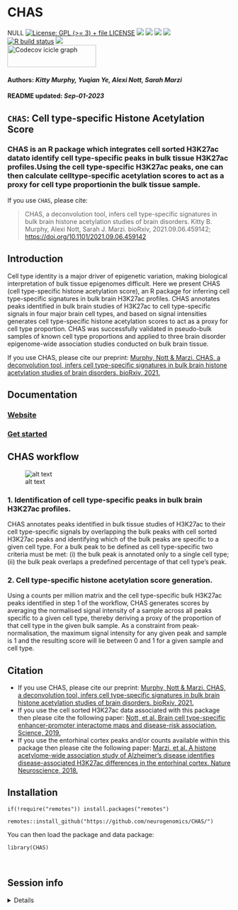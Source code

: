 CHAS
================
NULL [![License: GPL (\>= 3) + file
LICENSE](https://img.shields.io/badge/license-GPL%20(%3E=%203)%20+%20file%20LICENSE-blue.svg)](https://cran.r-project.org/web/licenses/GPL%20(%3E=%203)%20+%20file%20LICENSE)
[![](https://img.shields.io/badge/doi-https://doi.org/10.1101/2021.09.06.459142-blue.svg)](https://doi.org/https://doi.org/10.1101/2021.09.06.459142)
[![](https://img.shields.io/badge/devel%20version-0.99.8-black.svg)](https://github.com/neurogenomics/CHAS)
[![](https://img.shields.io/github/languages/code-size/neurogenomics/CHAS.svg)](https://github.com/neurogenomics/CHAS)
[![](https://img.shields.io/github/last-commit/neurogenomics/CHAS.svg)](https://github.com/neurogenomics/CHAS/commits/master)
<br> [![R build
status](https://github.com/neurogenomics/CHAS/workflows/rworkflows/badge.svg)](https://github.com/neurogenomics/CHAS/actions)
[![](https://codecov.io/gh/neurogenomics/CHAS/branch/master/graph/badge.svg)](https://app.codecov.io/gh/neurogenomics/CHAS)
<br>
<a href='https://app.codecov.io/gh/neurogenomics/CHAS/tree/master' target='_blank'><img src='https://codecov.io/gh/neurogenomics/CHAS/branch/master/graphs/icicle.svg' title='Codecov icicle graph' width='200' height='50' style='vertical-align: top;'></a>  
<h4>  
Authors: <i>Kitty Murphy, Yuqian Ye, Alexi Nott, Sarah Marzi</i>  
</h4>
<h4>  
README updated: <i>Sep-01-2023</i>  
</h4>

<!-- To modify Package/Title/Description/Authors fields, edit the DESCRIPTION file -->

## `CHAS`: Cell type-specific Histone Acetylation Score

### CHAS is an R package which integrates cell sorted H3K27ac datato identify cell type-specific peaks in bulk tissue H3K27ac profiles.Using the cell type-specific H3K27ac peaks, one can then calculate celltype-specific acetylation scores to act as a proxy for cell type proportionin the bulk tissue sample.

If you use `CHAS`, please cite:

<!-- Modify this by editing the file: inst/CITATION  -->

> CHAS, a deconvolution tool, infers cell type-specific signatures in
> bulk brain histone acetylation studies of brain disorders. Kitty B.
> Murphy, Alexi Nott, Sarah J. Marzi. bioRxiv, 2021.09.06.459142;
> <https://doi.org/10.1101/2021.09.06.459142>

## Introduction

Cell type identity is a major driver of epigenetic variation, making
biological interpretation of bulk tissue epigenomes difficult. Here we
present CHAS (cell type-specific histone acetylation score), an R
package for inferring cell type-specific signatures in bulk brain
H3K27ac profiles. CHAS annotates peaks identified in bulk brain studies
of H3K27ac to cell type-specific signals in four major brain cell types,
and based on signal intensities generates cell type-specific histone
acetylation scores to act as a proxy for cell type proportion. CHAS was
successfully validated in pseudo-bulk samples of known cell type
proportions and applied to three brain disorder epigenome-wide
association studies conducted on bulk brain tissue.

If you use CHAS, please cite our preprint: [Murphy, Nott & Marzi. CHAS,
a deconvolution tool, infers cell type-specific signatures in bulk brain
histone acetylation studies of brain disorders. bioRxiv,
2021.](https://www.biorxiv.org/content/10.1101/2021.09.06.459142v1)

## Documentation

### [Website](https://neurogenomics.github.io/CHAS)

### [Get started](https://neurogenomics.github.io/CHAS/articles/CHAS)

## CHAS workflow

<figure>
<img
src="https://github.com/KittyMurphy/CHAS/blob/master/CHAS_workflow.png"
alt="alt text" />
<figcaption aria-hidden="true">alt text</figcaption>
</figure>

### 1. Identification of cell type-specific peaks in bulk brain H3K27ac profiles.

CHAS annotates peaks identified in bulk tissue studies of H3K27ac to
their cell type-specific signals by overlapping the bulk peaks with cell
sorted H3K27ac peaks and identifying which of the bulk peaks are
specific to a given cell type. For a bulk peak to be defined as cell
type-specific two criteria must be met: (i) the bulk peak is annotated
only to a single cell type; (ii) the bulk peak overlaps a predefined
percentage of that cell type’s peak.

### 2. Cell type-specific histone acetylation score generation.

Using a counts per million matrix and the cell type-specific bulk
H3K27ac peaks identified in step 1 of the workflow, CHAS generates
scores by averaging the normalised signal intensity of a sample across
all peaks specific to a given cell type, thereby deriving a proxy of the
proportion of that cell type in the given bulk sample. As a constraint
from peak-normalisation, the maximum signal intensity for any given peak
and sample is 1 and the resulting score will lie between 0 and 1 for a
given sample and cell type.

## Citation

- If you use CHAS, please cite our preprint: [Murphy, Nott & Marzi.
  CHAS, a deconvolution tool, infers cell type-specific signatures in
  bulk brain histone acetylation studies of brain disorders. bioRxiv,
  2021.](https://www.biorxiv.org/content/10.1101/2021.09.06.459142v1)
- If you use the cell sorted H3K27ac data associated with this package
  then please cite the following paper: [Nott, et al. Brain cell
  type-specific enhancer-promoter interactome maps and disease-risk
  association. Science,
  2019.](https://science.sciencemag.org/content/366/6469/1134.abstract)
- If you use the entorhinal cortex peaks and/or counts available within
  this package then please cite the following paper: [Marzi, et al. A
  histone acetylome-wide association study of Alzheimer’s disease
  identifies disease-associated H3K27ac differences in the entorhinal
  cortex. Nature Neuroscience,
  2018.](https://www.nature.com/articles/s41593-018-0253-7#Sec11)

## Installation

    if(!require("remotes")) install.packages("remotes")

    remotes::install_github("https://github.com/neurogenomics/CHAS/")

You can then load the package and data package:

    library(CHAS)

<br>

## Session info

<details>

``` r
utils::sessionInfo()
```

    ## R version 4.2.1 (2022-06-23)
    ## Platform: x86_64-apple-darwin17.0 (64-bit)
    ## Running under: macOS Big Sur ... 10.16
    ## 
    ## Matrix products: default
    ## BLAS:   /Library/Frameworks/R.framework/Versions/4.2/Resources/lib/libRblas.0.dylib
    ## LAPACK: /Library/Frameworks/R.framework/Versions/4.2/Resources/lib/libRlapack.dylib
    ## 
    ## locale:
    ## [1] en_US.UTF-8/en_US.UTF-8/en_US.UTF-8/C/en_US.UTF-8/en_US.UTF-8
    ## 
    ## attached base packages:
    ## [1] stats     graphics  grDevices utils     datasets  methods   base     
    ## 
    ## loaded via a namespace (and not attached):
    ##  [1] here_1.0.1          rprojroot_2.0.3     digest_0.6.31      
    ##  [4] utf8_1.2.3          BiocFileCache_2.6.1 R6_2.5.1           
    ##  [7] stats4_4.2.1        RSQLite_2.3.1       evaluate_0.21      
    ## [10] httr_1.4.6          ggplot2_3.4.2       pillar_1.9.0       
    ## [13] yulab.utils_0.0.6   rworkflows_0.99.13  biocViews_1.66.3   
    ## [16] rlang_1.1.1         curl_5.0.0          data.table_1.14.8  
    ## [19] rstudioapi_0.14     whisker_0.4.1       blob_1.2.4         
    ## [22] DT_0.28             RUnit_0.4.32        rmarkdown_2.22     
    ## [25] desc_1.4.2          readr_2.1.4         stringr_1.5.0      
    ## [28] htmlwidgets_1.6.2   dlstats_0.1.7       BiocPkgTools_1.16.1
    ## [31] igraph_1.5.0.1      RCurl_1.98-1.12     bit_4.0.5          
    ## [34] munsell_0.5.0       compiler_4.2.1      xfun_0.39          
    ## [37] pkgconfig_2.0.3     BiocGenerics_0.44.0 rorcid_0.7.0       
    ## [40] htmltools_0.5.5     tidyselect_1.2.0    tibble_3.2.1       
    ## [43] httpcode_0.3.0      XML_3.99-0.14       fansi_1.0.4        
    ## [46] dplyr_1.1.2         tzdb_0.4.0          dbplyr_2.3.2       
    ## [49] bitops_1.0-7        rappdirs_0.3.3      crul_1.4.0         
    ## [52] grid_4.2.1          RBGL_1.74.0         jsonlite_1.8.4     
    ## [55] gtable_0.3.3        lifecycle_1.0.3     DBI_1.1.3          
    ## [58] magrittr_2.0.3      scales_1.2.1        graph_1.76.0       
    ## [61] cli_3.6.1           stringi_1.7.12      cachem_1.0.8       
    ## [64] renv_0.17.3         fauxpas_0.5.2       xml2_1.3.4         
    ## [67] rvcheck_0.2.1       filelock_1.0.2      generics_0.1.3     
    ## [70] vctrs_0.6.2         gh_1.4.0            RColorBrewer_1.1-3 
    ## [73] tools_4.2.1         bit64_4.0.5         Biobase_2.58.0     
    ## [76] glue_1.6.2          hms_1.1.3           fastmap_1.1.1      
    ## [79] yaml_2.3.7          colorspace_2.1-0    BiocManager_1.30.20
    ## [82] rvest_1.0.3         memoise_2.0.1       badger_0.2.3       
    ## [85] knitr_1.43

</details>
